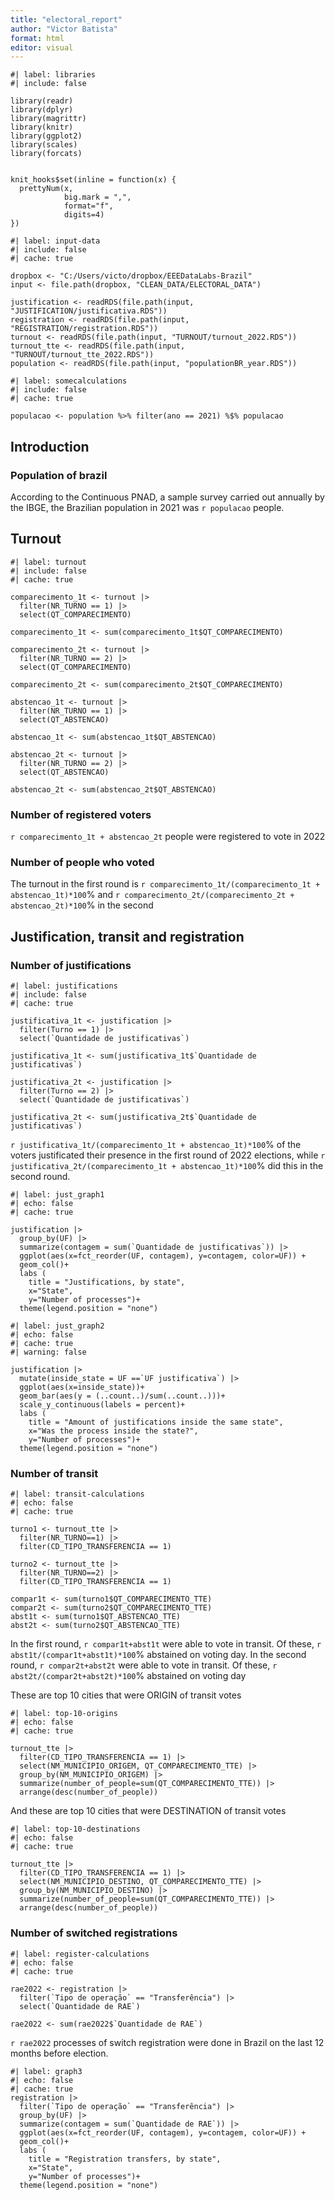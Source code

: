 ```yaml
---
title: "electoral_report"
author: "Victor Batista"
format: html
editor: visual
---
```


```{r}
#| label: libraries
#| include: false

library(readr)
library(dplyr)
library(magrittr)
library(knitr)
library(ggplot2)
library(scales)
library(forcats)


knit_hooks$set(inline = function(x) {
  prettyNum(x,
            big.mark = ",",
            format="f",
            digits=4)
})
```

```{r}
#| label: input-data
#| include: false
#| cache: true

dropbox <- "C:/Users/victo/dropbox/EEEDataLabs-Brazil"
input <- file.path(dropbox, "CLEAN_DATA/ELECTORAL_DATA")
  
justification <- readRDS(file.path(input, "JUSTIFICATION/justificativa.RDS"))
registration <- readRDS(file.path(input, "REGISTRATION/registration.RDS"))
turnout <- readRDS(file.path(input, "TURNOUT/turnout_2022.RDS"))
turnout_tte <- readRDS(file.path(input, "TURNOUT/turnout_tte_2022.RDS"))
population <- readRDS(file.path(input, "populationBR_year.RDS"))

```

```{r}
#| label: somecalculations
#| include: false
#| cache: true

populacao <- population %>% filter(ano == 2021) %$% populacao
```

## Introduction

### Population of brazil

According to the Continuous PNAD, a sample survey carried out annually by the IBGE, the Brazilian population in 2021 was `r populacao` people.

## Turnout

```{r}
#| label: turnout
#| include: false
#| cache: true

comparecimento_1t <- turnout |> 
  filter(NR_TURNO == 1) |> 
  select(QT_COMPARECIMENTO)

comparecimento_1t <- sum(comparecimento_1t$QT_COMPARECIMENTO)

comparecimento_2t <- turnout |> 
  filter(NR_TURNO == 2) |> 
  select(QT_COMPARECIMENTO)

comparecimento_2t <- sum(comparecimento_2t$QT_COMPARECIMENTO)

abstencao_1t <- turnout |> 
  filter(NR_TURNO == 1) |> 
  select(QT_ABSTENCAO)

abstencao_1t <- sum(abstencao_1t$QT_ABSTENCAO)

abstencao_2t <- turnout |> 
  filter(NR_TURNO == 2) |> 
  select(QT_ABSTENCAO)

abstencao_2t <- sum(abstencao_2t$QT_ABSTENCAO)

```

### Number of registered voters

`r comparecimento_1t + abstencao_2t` people were registered to vote in 2022

### Number of people who voted

The turnout in the first round is `r comparecimento_1t/(comparecimento_1t + abstencao_1t)*100`% and `r comparecimento_2t/(comparecimento_2t + abstencao_2t)*100`% in the second

## Justification, transit and registration

### Number of justifications

```{r}
#| label: justifications
#| include: false
#| cache: true

justificativa_1t <- justification |> 
  filter(Turno == 1) |> 
  select(`Quantidade de justificativas`)

justificativa_1t <- sum(justificativa_1t$`Quantidade de justificativas`)

justificativa_2t <- justification |> 
  filter(Turno == 2) |> 
  select(`Quantidade de justificativas`)

justificativa_2t <- sum(justificativa_2t$`Quantidade de justificativas`)

```

`r justificativa_1t/(comparecimento_1t + abstencao_1t)*100`% of the voters justificated their presence in the first round of 2022 elections, while `r justificativa_2t/(comparecimento_1t + abstencao_1t)*100`% did this in the second round.

```{r}
#| label: just_graph1
#| echo: false
#| cache: true

justification |>
  group_by(UF) |> 
  summarize(contagem = sum(`Quantidade de justificativas`)) |> 
  ggplot(aes(x=fct_reorder(UF, contagem), y=contagem, color=UF)) +
  geom_col()+
  labs (
    title = "Justifications, by state",
    x="State",
    y="Number of processes")+
  theme(legend.position = "none")
```

```{r}
#| label: just_graph2
#| echo: false
#| cache: true
#| warning: false

justification |> 
  mutate(inside_state = UF ==`UF justificativa`) |> 
  ggplot(aes(x=inside_state))+
  geom_bar(aes(y = (..count..)/sum(..count..)))+
  scale_y_continuous(labels = percent)+
  labs (
    title = "Amount of justifications inside the same state",
    x="Was the process inside the state?",
    y="Number of processes")+
  theme(legend.position = "none")
```

### Number of transit

```{r}
#| label: transit-calculations
#| echo: false
#| cache: true

turno1 <- turnout_tte |> 
  filter(NR_TURNO==1) |> 
  filter(CD_TIPO_TRANSFERENCIA == 1)

turno2 <- turnout_tte |> 
  filter(NR_TURNO==2) |> 
  filter(CD_TIPO_TRANSFERENCIA == 1)

compar1t <- sum(turno1$QT_COMPARECIMENTO_TTE)
compar2t <- sum(turno2$QT_COMPARECIMENTO_TTE)
abst1t <- sum(turno1$QT_ABSTENCAO_TTE)
abst2t <- sum(turno2$QT_ABSTENCAO_TTE)

```

In the first round, `r compar1t+abst1t` were able to vote in transit. Of these, `r abst1t/(compar1t+abst1t)*100`% abstained on voting day. In the second round, `r compar2t+abst2t` were able to vote in transit. Of these, `r abst2t/(compar2t+abst2t)*100`% abstained on voting day

These are top 10 cities that were ORIGIN of transit votes

```{r}
#| label: top-10-origins
#| echo: false
#| cache: true

turnout_tte |> 
  filter(CD_TIPO_TRANSFERENCIA == 1) |> 
  select(NM_MUNICIPIO_ORIGEM, QT_COMPARECIMENTO_TTE) |> 
  group_by(NM_MUNICIPIO_ORIGEM) |> 
  summarize(number_of_people=sum(QT_COMPARECIMENTO_TTE)) |> 
  arrange(desc(number_of_people))

```

And these are top 10 cities that were DESTINATION of transit votes

```{r}
#| label: top-10-destinations
#| echo: false
#| cache: true

turnout_tte |>
  filter(CD_TIPO_TRANSFERENCIA == 1) |> 
  select(NM_MUNICIPIO_DESTINO, QT_COMPARECIMENTO_TTE) |> 
  group_by(NM_MUNICIPIO_DESTINO) |> 
  summarize(number_of_people=sum(QT_COMPARECIMENTO_TTE)) |> 
  arrange(desc(number_of_people))
```

### Number of switched registrations

```{r}
#| label: register-calculations
#| echo: false
#| cache: true

rae2022 <- registration |> 
  filter(`Tipo de operação` == "Transferência") |> 
  select(`Quantidade de RAE`)

rae2022 <- sum(rae2022$`Quantidade de RAE`)
```

`r rae2022` processes of switch registration were done in Brazil on the last 12 months before election.

```{r}
#| label: graph3
#| echo: false
#| cache: true
registration |> 
  filter(`Tipo de operação` == "Transferência") |> 
  group_by(UF) |> 
  summarize(contagem = sum(`Quantidade de RAE`)) |> 
  ggplot(aes(x=fct_reorder(UF, contagem), y=contagem, color=UF)) +
  geom_col()+
  labs (
    title = "Registration transfers, by state",
    x="State",
    y="Number of processes")+
  theme(legend.position = "none")
```
